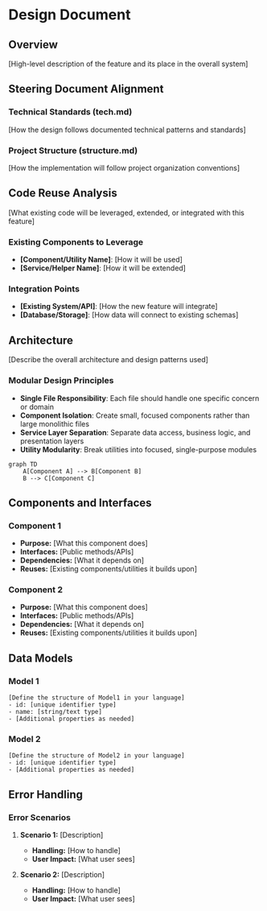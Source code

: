 # Design Document

## Overview

[High-level description of the feature and its place in the overall system]

## Steering Document Alignment

### Technical Standards (tech.md)
[How the design follows documented technical patterns and standards]

### Project Structure (structure.md)
[How the implementation will follow project organization conventions]

## Code Reuse Analysis
[What existing code will be leveraged, extended, or integrated with this feature]

### Existing Components to Leverage
- **[Component/Utility Name]**: [How it will be used]
- **[Service/Helper Name]**: [How it will be extended]

### Integration Points
- **[Existing System/API]**: [How the new feature will integrate]
- **[Database/Storage]**: [How data will connect to existing schemas]

## Architecture

[Describe the overall architecture and design patterns used]

### Modular Design Principles
- **Single File Responsibility**: Each file should handle one specific concern or domain
- **Component Isolation**: Create small, focused components rather than large monolithic files
- **Service Layer Separation**: Separate data access, business logic, and presentation layers
- **Utility Modularity**: Break utilities into focused, single-purpose modules

```mermaid
graph TD
    A[Component A] --> B[Component B]
    B --> C[Component C]
```

## Components and Interfaces

### Component 1
- **Purpose:** [What this component does]
- **Interfaces:** [Public methods/APIs]
- **Dependencies:** [What it depends on]
- **Reuses:** [Existing components/utilities it builds upon]

### Component 2
- **Purpose:** [What this component does]
- **Interfaces:** [Public methods/APIs]
- **Dependencies:** [What it depends on]
- **Reuses:** [Existing components/utilities it builds upon]

## Data Models

### Model 1
```
[Define the structure of Model1 in your language]
- id: [unique identifier type]
- name: [string/text type]
- [Additional properties as needed]
```

### Model 2
```
[Define the structure of Model2 in your language]
- id: [unique identifier type]
- [Additional properties as needed]
```

## Error Handling

### Error Scenarios
1. **Scenario 1:** [Description]
   - **Handling:** [How to handle]
   - **User Impact:** [What user sees]

2. **Scenario 2:** [Description]
   - **Handling:** [How to handle]
   - **User Impact:** [What user sees]

